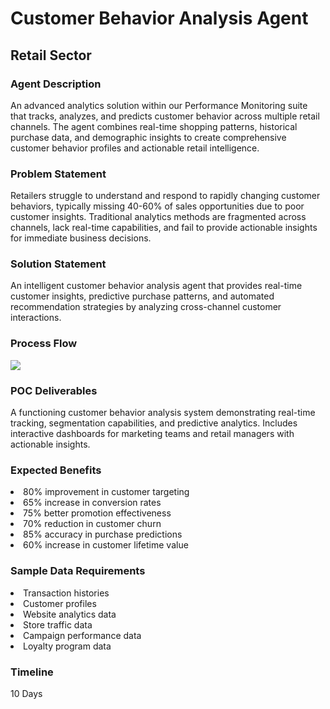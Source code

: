 <h1>Customer Behavior Analysis Agent</h1>
<h2>Retail Sector</h2>
<h3>Agent Description</h3>
An advanced analytics solution within our Performance Monitoring suite that tracks, analyzes, and predicts customer behavior across multiple retail channels. The agent combines real-time shopping patterns, historical purchase data, and demographic insights to create comprehensive customer behavior profiles and actionable retail intelligence.
<h3>Problem Statement</h3>
Retailers struggle to understand and respond to rapidly changing customer behaviors, typically missing 40-60% of sales opportunities due to poor customer insights. Traditional analytics methods are fragmented across channels, lack real-time capabilities, and fail to provide actionable insights for immediate business decisions.
<h3>Solution Statement</h3>
An intelligent customer behavior analysis agent that provides real-time customer insights, predictive purchase patterns, and automated recommendation strategies by analyzing cross-channel customer interactions.
<h3>Process Flow</h3>
<img src="https://github.com/user-attachments/assets/b7abeb05-4a5a-4591-9cc1-34af1e477c29"/>
<h3>POC Deliverables</h3>
A functioning customer behavior analysis system demonstrating real-time tracking, segmentation capabilities, and predictive analytics. Includes interactive dashboards for marketing teams and retail managers with actionable insights.
<h3>Expected Benefits</h3>
<li>80% improvement in customer targeting</li>
<li>65% increase in conversion rates</li>
<li>75% better promotion effectiveness</li>
<li>70% reduction in customer churn</li>
<li>85% accuracy in purchase predictions</li>
<li>60% increase in customer lifetime value</li>
<h3>Sample Data Requirements</h3>
<li>Transaction histories</li>
<li>Customer profiles</li>
<li>Website analytics data</li>
<li>Store traffic data</li>
<li>Campaign performance data</li>
<li>Loyalty program data</li>
<h3>Timeline</h3>
10 Days
